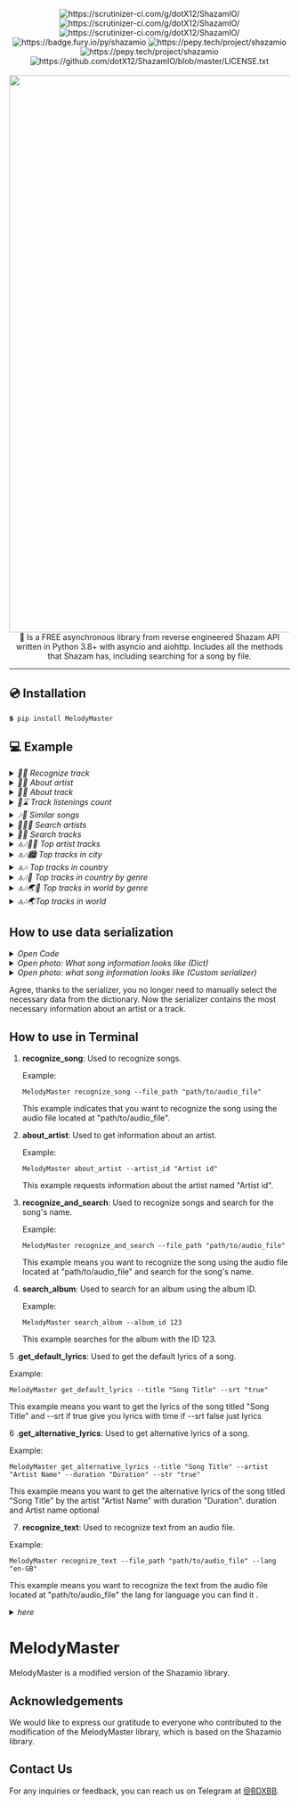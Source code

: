 <p align="center">
<img src="https://scrutinizer-ci.com/g/dotX12/ShazamIO/badges/quality-score.png?b=master" alt="https://scrutinizer-ci.com/g/dotX12/ShazamIO/">
<img src="https://scrutinizer-ci.com/g/dotX12/ShazamIO/badges/code-intelligence.svg?b=master" alt="https://scrutinizer-ci.com/g/dotX12/ShazamIO/">
<img src="https://scrutinizer-ci.com/g/dotX12/ShazamIO/badges/build.png?b=master" alt="https://scrutinizer-ci.com/g/dotX12/ShazamIO/">
<img src="https://badge.fury.io/py/shazamio.svg" alt="https://badge.fury.io/py/shazamio">
<img src="https://pepy.tech/badge/shazamio" alt="https://pepy.tech/project/shazamio">
<img src="https://pepy.tech/badge/shazamio/month" alt="https://pepy.tech/project/shazamio">
<img src="https://img.shields.io/github/license/dotX12/shazamio.svg" alt="https://github.com/dotX12/ShazamIO/blob/master/LICENSE.txt">
<br><br>
  
  <img width="1000" src="https://user-images.githubusercontent.com/64792903/109359596-ca561a00-7896-11eb-9c93-9cf1f283b1a5.png">
  🎵 Is a FREE asynchronous library from reverse engineered Shazam API written in Python 3.8+ with asyncio and aiohttp. Includes all the methods that Shazam has, including searching for a song by file.
 
-----
</p>

## 💿 Installation

```
💲 pip install MelodyMaster
```

## 💻 Example


<details> 
<summary>
<i>🔎🎵 Recognize track</i>
</summary>

Recognize a track based on a file<br>

  ```python3
import asyncio
from MelodyMaster import Shazam


async def main():
    shazam = Shazam()
    # out = await shazam.recognize_song('dora.ogg') # slow and deprecated, don't use this!
    out = await shazam.recognize('dora.ogg')  # rust version, use this!
    print(out)

loop = asyncio.get_event_loop()
loop.run_until_complete(main())
  ```
</details>

<details> 
<summary>
<i>👨‍🎤 About artist</i>
</summary>

Retrieving information from an artist profile<br>
<a href="https://www.shazam.com/artist/43328183/nathan-evans">https://www.shazam.com/artist/43328183/nathan-evans</a>

  ```python3
import asyncio
from MelodyMaster import Shazam, Serialize


async def main():
    shazam = Shazam()
    artist_id = 43328183
    about_artist = await shazam.artist_about(artist_id)
    serialized = Serialize.artist(about_artist)

    print(about_artist)  # dict
    print(serialized)  # serialized from dataclass factory

loop = asyncio.get_event_loop()
loop.run_until_complete(main())
  ```
</details>


<details> 
<summary>
<i>🎵📄 About track</i>
</summary>

Get track information<br>
<a href="https://www.shazam.com/track/552406075/ale-jazz">https://www.shazam.com/track/552406075/ale-jazz</a>

  ```python3
import asyncio
from MelodyMaster import Shazam, Serialize


async def main():
    shazam = Shazam()
    track_id = 552406075
    about_track = await shazam.track_about(track_id=track_id)
    serialized = Serialize.track(data=about_track)

    print(about_track)  # dict
    print(serialized)  # serialized from dataclass factory

loop = asyncio.get_event_loop()
loop.run_until_complete(main())
  ```
</details>

<details> 
<summary>
<i>🎵⌛ Track listenings count</i>
</summary>

Returns the number of times a particular song has been played<br>
<a href="https://www.shazam.com/track/559284007/rampampam">https://www.shazam.com/track/559284007/rampampam</a>

  ```python3
import asyncio
from MelodyMaster import Shazam


async def main():
    # Example: https://www.shazam.com/track/559284007/rampampam

    shazam = Shazam()
    track_id = 559284007
    count = await shazam.listening_counter(track_id=track_id)
    print(count)

loop = asyncio.get_event_loop()
loop.run_until_complete(main())
  ```
</details>

<details> 
<summary>
<i>🎶💬 Similar songs</i>
</summary>

Similar songs based song id<br>
<a href="https://www.shazam.com/track/546891609/2-phu%CC%81t-ho%CC%9Bn-kaiz-remix">https://www.shazam.com/track/546891609/2-phu%CC%81t-ho%CC%9Bn-kaiz-remix</a>

  ```python3
import asyncio
from MelodyMaster import Shazam


async def main():
    shazam = Shazam()
    track_id = 546891609
    related = await shazam.related_tracks(track_id=track_id, limit=5, offset=2)
    # ONLY №3, №4 SONG
    print(related)

loop = asyncio.get_event_loop()
loop.run_until_complete(main())
  ```
</details>

<details> 
<summary>
<i>🔎👨‍🎤 Search artists</i>
</summary>

Search all artists by prefix<br>
  ```python3
import asyncio
from MelodyMaster import Shazam, Serialize


async def main():
    shazam = Shazam()
    artists = await shazam.search_artist(query='Lil', limit=5)
    for artist in artists['artists']['hits']:
        serialized = Serialize.artist(data=artist)
        print(serialized)

loop = asyncio.get_event_loop()
loop.run_until_complete(main())

  ```
</details>

<details> 
<summary>
<i>🔎🎶 Search tracks</i>
</summary>

Search all tracks by prefix<br>

  ```python3
import asyncio
from MelodyMaster import Shazam


async def main():
    shazam = Shazam()
    tracks = await shazam.search_track(query='Lil', limit=5)
    print(tracks)

loop = asyncio.get_event_loop()
loop.run_until_complete(main())

  ```
</details>

<details> 
<summary>
<i>🔝🎶👨‍🎤 Top artist tracks</i>
</summary>

Get the top songs according to Shazam<br>
<a href="https://www.shazam.com/artist/201896832/kizaru">https://www.shazam.com/artist/201896832/kizaru</a>

  ```python3
import asyncio
from MelodyMaster import Shazam, Serialize
from MelodyMaster.schemas.artists import ArtistQuery
from MelodyMaster.schemas.enums import ArtistView


async def main():
    shazam = Shazam()
    artist_id = 1081606072

    about_artist = await shazam.artist_about(
        artist_id,
        query=ArtistQuery(
            views=[
                ArtistView.TOP_SONGS,
            ],
        ),
    )
    serialized = Serialize.artist_v2(about_artist)
    for i in serialized.data[0].views.top_songs.data:
        print(i.attributes.name)


loop = asyncio.get_event_loop_policy().get_event_loop()
loop.run_until_complete(main())


  ```
</details>

<details> 
<summary>
<i>🔝🎶🏙️ Top tracks in city</i>
</summary>

Retrieving information from an artist profile<br>
<a href="https://www.shazam.com/charts/top-50/russia/moscow">https://www.shazam.com/charts/top-50/russia/moscow</a>

  ```python3
import asyncio
from MelodyMaster import Shazam, Serialize


async def main():
    shazam = Shazam()
    top_ten_moscow_tracks = await shazam.top_city_tracks(country_code='RU', city_name='Moscow', limit=10)
    print(top_ten_moscow_tracks)
    # ALL TRACKS DICT
    for track in top_ten_moscow_tracks['tracks']:
        serialized = Serialize.track(data=track)
        # SERIALIZE FROM DATACLASS FACTORY
        print(serialized)

loop = asyncio.get_event_loop()
loop.run_until_complete(main())

  ```
</details>

<details> 
<summary>
<i>🔝🎶 Top tracks in country</i>
</summary>

Get the best tracks by country code<br>
<a href="https://www.shazam.com/charts/discovery/netherlands">https://www.shazam.com/charts/discovery/netherlands</a>

  ```python3
import asyncio
from MelodyMaster import Shazam, Serialize


async def main():
    shazam = Shazam()
    top_five_track_from_amsterdam = await shazam.top_country_tracks('NL', 5)
    for track in top_five_track_from_amsterdam['tracks']:
        serialized = Serialize.track(data=track)
        print(serialized)

loop = asyncio.get_event_loop()
loop.run_until_complete(main())
  ```
</details>

<details> 
<summary>
<i>🔝🎶🎸 Top tracks in country by genre</i>
</summary>

The best tracks by a genre in the country<br>
<a href="https://www.shazam.com/charts/genre/spain/hip-hop-rap">https://www.shazam.com/charts/genre/spain/hip-hop-rap</a>

  ```python3
import asyncio
from MelodyMaster import Shazam, GenreMusic


async def main():
    shazam = Shazam()
    top_spain_rap = await shazam.top_country_genre_tracks(
        country_code='ES',
        genre=GenreMusic.HIP_HOP_RAP,
        limit=4
    )
    print(top_spain_rap)

loop = asyncio.get_event_loop()
loop.run_until_complete(main())
  ```
</details>

<details> 
<summary>
<i>🔝🎶🌏🎸 Top tracks in world by genre</i>
</summary>

Get world tracks by certain genre<br>
<a href="https://www.shazam.com/charts/genre/world/rock">https://www.shazam.com/charts/genre/world/rock</a>

  ```python3
import asyncio
from MelodyMaster import Shazam, Serialize, GenreMusic


async def main():
    shazam = Shazam()
    top_rock_in_the_world = await shazam.top_world_genre_tracks(genre=GenreMusic.ROCK, limit=10)

    for track in top_rock_in_the_world['tracks']:
        serialized_track = Serialize.track(data=track)
        print(serialized_track.spotify_url)


loop = asyncio.get_event_loop()
loop.run_until_complete(main())
  ```
</details>

<details> 
<summary>
<i>🔝🎶🌏Top tracks in world</i>
</summary>

Get the best tracks from all over the world<br>
<a href="https://www.shazam.com/charts/top-200/world">https://www.shazam.com/charts/top-200/world</a>

  ```python3
import asyncio
from MelodyMaster import Shazam, Serialize


async def main():
    shazam = Shazam()
    top_world_tracks = await shazam.top_world_tracks(limit=10)
    print(top_world_tracks)
    for track in top_world_tracks['tracks']:
        serialized = Serialize.track(track)
        print(serialized)

loop = asyncio.get_event_loop()
loop.run_until_complete(main())
  ```
</details>


## How to use data serialization

<details> 
<summary>
<i>Open Code</i>
</summary>

  ```python3
import asyncio
from MelodyMaster import Shazam, Serialize


async def main():
    shazam = Shazam()
    top_five_track_from_amsterdam = await shazam.top_country_tracks('NL', 5)
    for track in top_five_track_from_amsterdam['tracks']:
        serialized = Serialize.track(data=track)
        print(serialized.title)

loop = asyncio.get_event_loop()
loop.run_until_complete(main())
  ```
</details>

<details> 
<summary>
<i>Open photo: What song information looks like (Dict)</i>
</summary>
<img src="https://user-images.githubusercontent.com/64792903/109454521-75b4c980-7a65-11eb-917e-62da3abefb8a.png">

</details>

<details> 
<summary>
<i>Open photo: what song information looks like (Custom serializer)</i>
</summary>
<img src="https://user-images.githubusercontent.com/64792903/109454465-57e76480-7a65-11eb-956c-1bcac41d7de5.png">

</details>

Agree, thanks to the serializer, you no longer need to manually select the necessary data from the dictionary. Now the serializer contains the most necessary information about an artist or a track.


## How to use in Terminal

1. **recognize_song**: Used to recognize songs.

   Example:
   ```
   MelodyMaster recognize_song --file_path "path/to/audio_file"
   ```
   This example indicates that you want to recognize the song using the audio file located at "path/to/audio_file".

2. **about_artist**: Used to get information about an artist.

   Example:
   ```
   MelodyMaster about_artist --artist_id "Artist id"
   ```
   This example requests information about the artist named "Artist id".

3. **recognize_and_search**: Used to recognize songs and search for the song's name.

   Example:
   ```
   MelodyMaster recognize_and_search --file_path "path/to/audio_file"
   ```
   This example means you want to recognize the song using the audio file located at "path/to/audio_file" and search for the song's name.

4. **search_album**: Used to search for an album using the album ID.

   Example:
   ```
   MelodyMaster search_album --album_id 123
   ```
   This example searches for the album with the ID 123.

5 .**get_default_lyrics**: Used to get the default lyrics of a song.

   Example:
   ```
   MelodyMaster get_default_lyrics --title "Song Title" --srt "true"
   ```
   This example means you want to get the lyrics of the song titled "Song Title" and --srt if true give you lyrics with time if --srt false just lyrics
   
6 .**get_alternative_lyrics**: Used to get alternative lyrics of a song.

   Example:
   ```
   MelodyMaster get_alternative_lyrics --title "Song Title" --artist "Artist Name" --duration "Duration" --str "true"
   ```
   This example means you want to get the alternative lyrics of the song titled "Song Title" by the artist "Artist Name" with duration "Duration". duration and Artist name optional

 7. **recognize_text**: Used to recognize text from an audio file.

   Example:
   ```
   MelodyMaster recognize_text --file_path "path/to/audio_file" --lang "en-GB"
   ```
   This example means you want to recognize the text from the audio file located at "path/to/audio_file" the lang for language you can find it .
   <details> 
<summary>
<i>here</i>
</summary>
     
 Afrikaans (South Africa) : af-ZA  
 Albanian (Albania) : sq-AL  
 Albanian (Albania) : sq-AL  
 Amharic (Ethiopia) : am-ET  
 Amharic (Ethiopia) : am-ET  
 Arabic (Algeria) : ar-DZ  
 Arabic (Algeria) : ar-DZ  
 Arabic (Bahrain) : ar-BH  
 Arabic (Bahrain) : ar-BH  
 Arabic (Egypt) : ar-EG  
 Arabic (Egypt) : ar-EG  
 Arabic (Iraq) : ar-IQ  
 Arabic (Iraq) : ar-IQ  
 Arabic (Israel) : ar-IL  
 Arabic (Israel) : ar-IL  
 Arabic (Jordan) : ar-JO  
 Arabic (Jordan) : ar-JO  
 Arabic (Kuwait) : ar-KW  
 Arabic (Kuwait) : ar-KW  
 Arabic (Lebanon) : ar-LB  
 Arabic (Lebanon) : ar-LB  
 Arabic (Morocco) : ar-MA  
 Arabic (Morocco) : ar-MA  
 Arabic (Oman) : ar-OM  
 Arabic (Oman) : ar-OM  
 Arabic (Qatar) : ar-QA  
 Arabic (Qatar) : ar-QA  
 Arabic (Saudi Arabia) : ar-SA  
 Arabic (Saudi Arabia) : ar-SA  
 Arabic (Palestine) : ar-PS  
 Arabic (Palestine) : ar-PS  
 Arabic (Tunisia) : ar-TN  
 Arabic (Tunisia) : ar-TN  
 Arabic (UAE) : ar-AE
 Arabic (Yemen) : ar-YE  
 Arabic (Yemen) : ar-YE  
 Armenian (Armenia) : hy-AM  
 Armenian (Armenia) : hy-AM  
 Azerbaijani (Azerbaijan) : az-AZ  
 Azerbaijani (Azerbaijan) : az-AZ  
 Basque (Spain) : eu-ES  
 Basque (Spain) : eu-ES  
 Bengali (Bangladesh) : bn-BD  
 Bengali (Bangladesh) : bn-BD  
 Bengali (India) : bn-IN  
 Bengali (India) : bn-IN  
 Bosnian (Bosnia Herzegovina) : bs-BA  
 Bosnian (Bosnia Herzegovina) : bs-BA  
 Bulgarian (Bulgaria) : bg-BG  
 Bulgarian (Bulgaria) : bg-BG  
 Burmese (Myanmar) : my-MM  
 Burmese (Myanmar) : my-MM  
 Catalan (Spain) : ca-ES  
 Catalan (Spain) : ca-ES  
 Chinese, Cantonese (Traditional Hong Kong) : yue-Hant-HK  
 Chinese, Mandarin (Simplified, China) : zh (cmn-Hans-CN)
 Chinese, Mandarin (Traditional, Taiwan) : zh-TW (cmn-Hant-TW)
 Croatian (Croatia) : hr-HR  
 Croatian (Croatia) : hr-HR  
 Czech (Czech Republic) : cs-CZ
 Czech (Czech Republic) : cs-CZ
 Danish (Denmark) : da-DK
 Danish (Denmark) : da-DK
 Dutch (Belgium) : nl-BE  
 Dutch (Belgium) : nl-BE  
 Dutch (Netherlands) : nl-NL
 Dutch (Netherlands) : nl-NL
 English (Australia) : en-AU
 English (Australia) : en-AU
 English (Canada) : en-CA
 English (Canada) : en-CA  
 English (Ghana) : en-GH
 English (Ghana) : en-GH
 English (Hong Kong) : en-HK
 English (Hong Kong) : en-HK
 English (India) : en-IN
 English (India) : en-IN
 English (Ireland) : en-IE
 English (Ireland) : en-IE
 English (Kenya) : en-KE
 English (Kenya) : en-KE
 English (New Zealand) : en-NZ
 English (New Zealand) : en-NZ
 English (Nigeria) : en-NG
 English (Nigeria) : en-NG
 English (Pakistan) : en-PK
 English (Pakistan) : en-PK
 English (Philippines) : en-PH
 English (Philippines) : en-PH  
 English (Singapore) : en-SG
 English (Singapore) : en-SG
 English (South Africa) : en-ZA
 English (South Africa) : en-ZA
 English (Tanzania) : en-TZ
 English (Tanzania) : en-TZ  
 English (United Kingdom) : en-GB      
 English (United States) : en-US    
 English (United States) : en-US    
 Estonian (Estonia) : et-EE  
 Estonian (Estonia) : et-EE  
 Filipino (Philippines) : fil-PH  
 Filipino (Philippines) : fil-PH  
 Finnish (Finland) : fi-FI
 Finnish (Finland) : fi-FI
 French (Belgium) : fr-BE
 French (Belgium) : fr-BE
 French (Canada) : fr-CA
 French (Canada) : fr-CA
 French (France) : fr-FR   
 French (France) : fr-FR  
 French (Switzerland) : fr-CH
 French (Switzerland) : fr-CH
 Galician (Spain) : gl-ES  
 Galician (Spain) : gl-ES  
 Georgian (Georgia) : ka-GE  
 Georgian (Georgia) : ka-GE  
 German (Austria) : de-AT  
 German (Austria) : de-AT  
 German (Germany) : de-DE
 German (Germany) : de-DE
 German (Switzerland) : de-CH  
 German (Switzerland) : de-CH  
 Greek (Greece) : el-GR  
 Greek (Greece) : el-GR  
 Gujarati (India) : gu-IN  
 Gujarati (India) : gu-IN  
 Hebrew (Israel) : iw-IL
 Hebrew (Israel) : iw-IL
 Hindi (India) : hi-IN
 Hindi (India) : hi-IN
 Hungarian (Hungary) : hu-HU  
 Hungarian (Hungary) : hu-HU  
 Icelandic (Iceland) : is-IS  
 Icelandic (Iceland) : is-IS  
 Indonesian (Indonesia) : id-ID
 Indonesian (Indonesia) : id-ID
 Italian (Italy) : it-IT
 Italian (Italy) : it-IT
 Italian (Switzerland) : it-CH  
 Italian (Switzerland) : it-CH  
 Japanese (Japan) : ja-JP     
 Japanese (Japan) : ja-JP    
 Javanese (Indonesia) : jv-ID  
 Javanese (Indonesia) : jv-ID  
 Kannada (India) : kn-IN  
 Kannada (India) : kn-IN  
 Kazakh (Kazakhstan) : kk-KZ  
 Kazakh (Kazakhstan) : kk-KZ  
 Khmer (Cambodia) : km-KH  
 Khmer (Cambodia) : km-KH  
 Korean (South Korea) : ko-KR
 Korean (South Korea) : ko-KR
 Lao (Laos) : lo-LA  
 Lao (Laos) : lo-LA  
 Latvian (Latvia) : lv-LV  
 Latvian (Latvia) : lv-LV  
 Lithuanian (Lithuania) : lt-LT  
 Lithuanian (Lithuania) : lt-LT  
 Macedonian (North Macedonia) :
mk-MK  
 Macedonian (North Macedonia) : mk-MK  
 Malay (Malaysia) : ms-MY  
 Malay (Malaysia) : ms-MY  
 Malayalam (India) : ml-IN
 Malayalam (India) : ml-IN
 Marathi (India) : mr-IN  
 Marathi (India) : mr-IN  
 Mongolian (Mongolia) : mn-MN  
 Mongolian (Mongolia) : mn-MN  
 Nepali (Nepal) : ne-NP  
 Nepali (Nepal) : ne-NP  
 Norwegian Bokmål (Norway): no-NO
 Norwegian Bokmål (Norway): no-NO
 Persian (Iran) : fa-IR  
 Persian (Iran) : fa-IR  
 Polish (Poland) : pl-PL
 Polish (Poland) : pl-PL
 Portuguese (Brazil) : pt-BR
 Portuguese (Brazil) : pt-BR
 Portuguese (Portugal) : pt-PT
 Portuguese (Portugal) : pt-PT
 Punjabi (Gurmukhi India) : pa-Guru-IN  
 Punjabi (Gurmukhi India) : pa-Guru-IN  
 Romanian (Romania) : ro-RO  
 Romanian (Romania) : ro-RO  
 Russian (Russia) : ru-RU
 Russian (Russia) : ru-RU
 Russian (Russia) : ru-RU     
 Russian (Russia) : ru-RU    
 Serbian (Serbia) : sr-RS  
 Serbian (Serbia) : sr-RS  
 Sinhala (Sri Lanka) : si-LK  
 Sinhala (Sri Lanka) : si-LK  
 Slovak (Slovakia) : sk-SK  
 Slovak (Slovakia) : sk-SK  
 Slovenian (Slovenia) : sl-SI  
 Slovenian (Slovenia) : sl-SI  
 Spanish (Argentina) : es-AR  
 Spanish (Argentina) : es-AR  
 Spanish (Bolivia) : es-BO  
 Spanish (Bolivia) : es-BO  
 Spanish (Chile) : es-CL  
 Spanish (Chile) : es-CL  
 Spanish (Colombia) : es-CO  
 Spanish (Colombia) : es-CO  
 Spanish (Costa Rica) : es-CR  
 Spanish (Costa Rica) : es-CR  
 Spanish (Dominican Rep.) : es-DO
 Spanish (Ecuador) : es-EC  
 Spanish (Ecuador) : es-EC  
 Spanish (El Salvador) : es-SV  
 Spanish (El Salvador) : es-SV  
 Spanish (Guatemala) : es-GT  
 Spanish (Guatemala) : es-GT  
 Spanish (Honduras) : es-HN  
 Spanish (Honduras) : es-HN  
 Spanish (Mexico) : es-MX  
 Spanish (Mexico) : es-MX  
 Spanish (Nicaragua) : es-NI  
 Spanish (Nicaragua) : es-NI  
 Spanish (Panama) : es-PA  
 Spanish (Panama) : es-PA  
 Spanish (Paraguay) : es-PY  
 Spanish (Paraguay) : es-PY  
 Spanish (Peru) : es-PE  
 Spanish (Peru) : es-PE  
 Spanish (Puerto Rico) : es-PR  
 Spanish (Puerto Rico) : es-PR  
 Spanish (Spain) : es-ES
 Spanish (Spain) : es-ES    
 Spanish (United States) : es-US    
 Spanish (Uruguay) : es-UY  
 Spanish (Uruguay) : es-UY  
 Spanish (Venezuela) : es-VE  
 Spanish (Venezuela) : es-VE  
 Sundanese (Indonesia) : su-ID  
 Sundanese (Indonesia) : su-ID  
 Swahili (Kenya) : sw-KE  
 Swahili (Kenya) : sw-KE  
 Swahili (Tanzania) : sw-TZ  
 Swahili (Tanzania) : sw-TZ  
 Swedish (Sweden) : sv-SE
 Swedish (Sweden) : sv-SE
 Tamil (India) : ta-IN  
 Tamil (India) : ta-IN  
 Tamil (Malaysia) : ta-MY  
 Tamil (Malaysia) : ta-MY  
 Tamil (Singapore) : ta-SG  
 Tamil (Singapore) : ta-SG  
 Tamil (Sri Lanka) : ta-LK  
 Tamil (Sri Lanka) : ta-LK  
 Telugu (India) : te-IN  
 Telugu (India) : te-IN  
 Thai (Thailand) : th-TH  
 Thai (Thailand) : th-TH  
 Turkish (Turkey) : tr-TR
 Turkish (Turkey) : tr-TR
 Ukrainian (Ukraine) : uk-UA  
 Ukrainian (Ukraine) : uk-UA  
 Urdu (India) : ur-IN  
 Urdu (India) : ur-IN  
 Urdu (Pakistan) : ur-PK  
 Urdu (Pakistan) : ur-PK  
 Uzbek (Uzbekistan) : uz-UZ  
 Uzbek (Uzbekistan) : uz-UZ  
 Vietnamese (Vietnam) : vi-VN  
 Vietnamese (Vietnam) : vi-VN  
 Zulu (South Africa) : zu-ZA  
 Zulu (South Africa) : zu-ZA  
</details>

# MelodyMaster

MelodyMaster is a modified version of the Shazamio library.

## Acknowledgements

We would like to express our gratitude to everyone who contributed to the modification of the MelodyMaster library, which is based on the Shazamio library.


## Contact Us

For any inquiries or feedback, you can reach us on Telegram at [@BDXBB](https://t.me/BDXBB).
